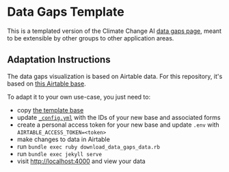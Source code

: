 # Data Gaps Template

This is a templated version of the Climate Change AI [data gaps page](https://www.climatechange.ai/dev/datagaps), meant to be extensible by other groups to other application areas.

## Adaptation Instructions

The data gaps visualization is based on Airtable data. For this repository, it's based on [this Airtable base](https://airtable.com/appY2hJvi0WWoFOPx).

To adapt it to your own use-case, you just need to:
- copy [the template base](https://airtable.com/appY2hJvi0WWoFOPx)
- update [`_config.yml`](./_config.yml) with the IDs of your new base and associated forms
- create a personal access token for your new base and update `.env` with `AIRTABLE_ACCESS_TOKEN=<token>`
- make changes to data in Airtable
- run `bundle exec ruby download_data_gaps_data.rb`
- run `bundle exec jekyll serve`
- visit <http://localhost:4000> and view your data
